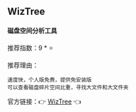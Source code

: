 ## WizTree

#### 磁盘空间分析工具

推荐指数：9 * ⭐

推荐理由：

    速度快，个人版免费，提供免安装版
    可以查看磁盘碎片空间比重，寻找大文件和大文件夹

官方链接：👉 [WizTree](
https://diskanalyzer.com/
) 👈





















